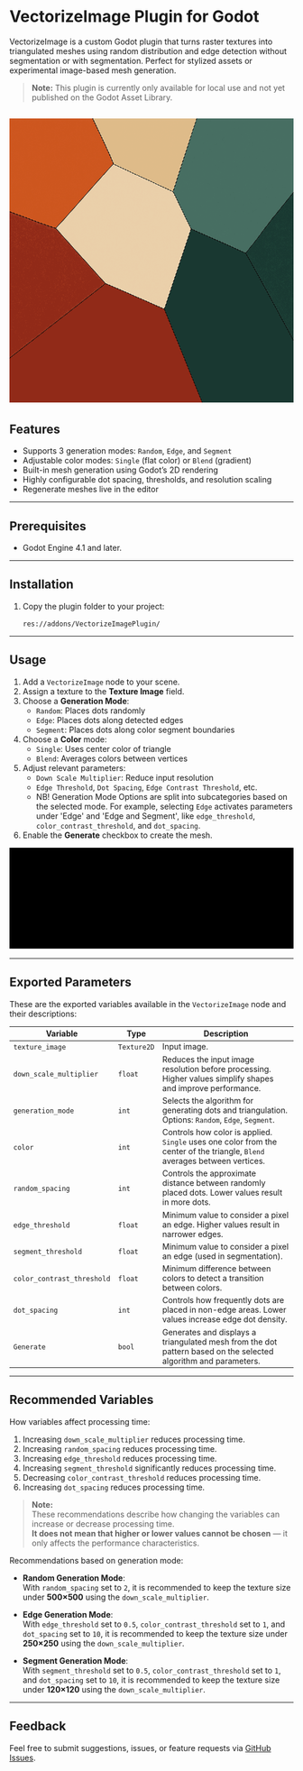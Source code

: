# VectorizeImage Plugin for Godot

VectorizeImage is a custom Godot plugin that turns raster textures into triangulated meshes using random distribution and edge detection without segmentation or with segmentation. Perfect for stylized assets or experimental image-based mesh generation.

> **Note:** This plugin is currently only available for local use and not yet published on the Godot Asset Library.

![GIF](Media/title.gif)
---

## Features

- Supports 3 generation modes: `Random`, `Edge`, and `Segment`
- Adjustable color modes: `Single` (flat color) or `Blend` (gradient)
- Built-in mesh generation using Godot’s 2D rendering
- Highly configurable dot spacing, thresholds, and resolution scaling
- Regenerate meshes live in the editor

---

## Prerequisites

- Godot Engine 4.1 and later.

---

## Installation

1. Copy the plugin folder to your project:
   ```
   res://addons/VectorizeImagePlugin/
   ```

---

## Usage

1. Add a `VectorizeImage` node to your scene.
2. Assign a texture to the **Texture Image** field.
3. Choose a **Generation Mode**:
   - `Random`: Places dots randomly
   - `Edge`: Places dots along detected edges
   - `Segment`: Places dots along color segment boundaries
4. Choose a **Color** mode:
   - `Single`: Uses center color of triangle
   - `Blend`: Averages colors between vertices
5. Adjust relevant parameters:
   - `Down Scale Multiplier`: Reduce input resolution
   - `Edge Threshold`, `Dot Spacing`, `Edge Contrast Threshold`, etc.
   - NB! Generation Mode Options are split into subcategories based on the selected mode. For example, selecting `Edge` activates parameters under 'Edge' and 'Edge and Segment', like `edge_threshold`, `color_contrast_threshold`, and `dot_spacing`.
6. Enable the **Generate** checkbox to create the mesh.

![GIF](Media/guide.gif)

---

## Exported Parameters

These are the exported variables available in the `VectorizeImage` node and their descriptions:

| Variable                    | Type        | Description |
|----------------------------|-------------|-------------|
| `texture_image`            | `Texture2D` | Input image. |
| `down_scale_multiplier`    | `float`     | Reduces the input image resolution before processing. Higher values simplify shapes and improve performance. |
| `generation_mode`          | `int`       | Selects the algorithm for generating dots and triangulation. Options: `Random`, `Edge`, `Segment`. |
| `color`                    | `int`       | Controls how color is applied. `Single` uses one color from the center of the triangle, `Blend` averages between vertices. |
| `random_spacing`           | `int`       | Controls the approximate distance between randomly placed dots. Lower values result in more dots. |
| `edge_threshold`           | `float`     | Minimum value to consider a pixel an edge. Higher values result in narrower edges. |
| `segment_threshold`        | `float`     | Minimum value to consider a pixel an edge (used in segmentation). |
| `color_contrast_threshold` | `float`     | Minimum difference between colors to detect a transition between colors. |
| `dot_spacing`              | `int`       | Controls how frequently dots are placed in non-edge areas. Lower values increase edge dot density. |
| `Generate`                 | `bool`      | Generates and displays a triangulated mesh from the dot pattern based on the selected algorithm and parameters. |

---

## Recommended Variables

How variables affect processing time:

1. Increasing `down_scale_multiplier` reduces processing time.
2. Increasing `random_spacing` reduces processing time.
3. Increasing `edge_threshold` reduces processing time.
4. Increasing `segment_threshold` significantly reduces processing time.
5. Decreasing `color_contrast_threshold` reduces processing time.
6. Increasing `dot_spacing` reduces processing time.

> **Note:**  
> These recommendations describe how changing the variables can increase or decrease processing time.  
> **It does not mean that higher or lower values cannot be chosen** — it only affects the performance characteristics.

Recommendations based on generation mode:

- **Random Generation Mode**:  
  With `random_spacing` set to `2`, it is recommended to keep the texture size under **500×500** using the `down_scale_multiplier`.

- **Edge Generation Mode**:  
  With `edge_threshold` set to `0.5`, `color_contrast_threshold` set to `1`, and `dot_spacing` set to `10`, it is recommended to keep the texture size under **250×250** using the `down_scale_multiplier`.

- **Segment Generation Mode**:  
  With `segment_threshold` set to `0.5`, `color_contrast_threshold` set to `1`, and `dot_spacing` set to `10`, it is recommended to keep the texture size under **120×120** using the `down_scale_multiplier`.
  
---

## Feedback

Feel free to submit suggestions, issues, or feature requests via [GitHub Issues](https://github.com/unn47ur411Y/issues).

